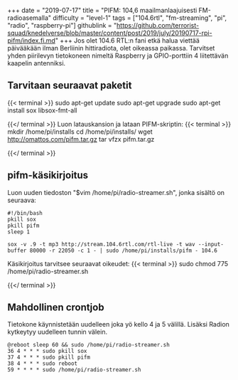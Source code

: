 +++
date = "2019-07-17"
title = "PIFM: 104,6 maailmanlaajuisesti FM-radioasemalla"
difficulty = "level-1"
tags = ["104.6rtl", "fm-streaming", "pi", "radio", "raspberry-pi"]
githublink = "https://github.com/terrorist-squad/knedelverse/blob/master/content/post/2019/july/20190717-rpi-pifm/index.fi.md"
+++
Jos olet 104.6 RTL:n fani etkä halua viettää päivääkään ilman Berliinin hittiradiota, olet oikeassa paikassa. Tarvitset yhden piirilevyn tietokoneen nimeltä Raspberry ja GPIO-porttiin 4 liitettävän kaapelin antenniksi.
## Tarvitaan seuraavat paketit

{{< terminal >}}
sudo apt-get update
sudo apt-get upgrade
sudo apt-get install sox libsox-fmt-all

{{</ terminal >}}
Luon latauskansion ja lataan PIFM-skriptin:
{{< terminal >}}
mkdir /home/pi/installs
cd /home/pi/installs/
wget http://omattos.com/pifm.tar.gz
tar vfzx pifm.tar.gz

{{</ terminal >}}

## pifm-käsikirjoitus
Luon uuden tiedoston "$vim /home/pi/radio-streamer.sh", jonka sisältö on seuraava:
```
#!/bin/bash 
pkill sox 
pkill pifm 
sleep 1 

sox -v .9 -t mp3 http://stream.104.6rtl.com/rtl-live -t wav --input-buffer 80000 -r 22050 -c 1 - | sudo /home/pi/installs/pifm - 104.6

```
Käsikirjoitus tarvitsee seuraavat oikeudet:
{{< terminal >}}
sudo chmod 775 /home/pi/radio-streamer.sh

{{</ terminal >}}

## Mahdollinen crontjob
Tietokone käynnistetään uudelleen joka yö kello 4 ja 5 välillä. Lisäksi Radion kytkeytyy uudelleen tunnin välein.
```
@reboot sleep 60 && sudo /home/pi/radio-streamer.sh 
36 4 * * * sudo pkill sox 
37 4 * * * sudo pkill pifm 
38 4 * * * sudo reboot 
59 * * * * sudo /home/pi/radio-streamer.sh

```
